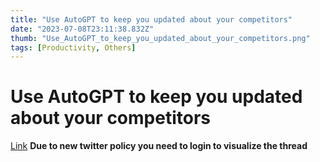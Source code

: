 ```yaml
---
title: "Use AutoGPT to keep you updated about your competitors"
date: "2023-07-08T23:11:38.832Z"
thumb: "Use_AutoGPT_to_keep_you_updated_about_your_competitors.png"
tags: [Productivity, Others]
---
```


# Use AutoGPT to keep you updated about your competitors

[Link](https://twitter.com/BoucherNicolas/status/1646250166834307072)
**Due to new twitter policy you need to login to visualize the thread**
